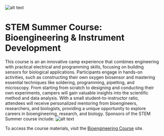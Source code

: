 ![alt text](https://github.com/Ocean-Science-Analytics/bioengineering-course/tree/main/images/logoBlueFull.png)
# STEM Summer Course: Bioengineering & Instrument Development
This course is an an innovative camp experience that combines engineering with practical electrical and programming skills, focusing on building sensors for biological applications. 
Participants engage in hands-on activities, such as constructing their own oxygen biosensor and mastering essential techniques like soldering, programming, pipetting, and microscopy. 
From starting from scratch to designing and conducting their own experiments, campers will gain valuable insights into the scientific method and data analysis. 
With a small student-to-instructor ratio, attendees will receive personalized mentoring from bioengineers, researchers, and biologists, providing a unique opportunity to explore 
careers in bioengineering, research, and biology. Sponsors of the STEM Summer course include: 
![alt text](https://github.com/Ocean-Science-Analytics/bioengineering-course/tree/main/images/All_Logos.png)

To access the course materials, visit the [Bioengineering Course](https://ocean-science-analytics.github.io/bioengineering-course/Bioengineering_Course.html) site. 
